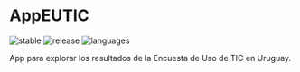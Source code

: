 # AppEUTIC

![stable](https://img.shields.io/badge/lifecycle-stable-brightgreen.svg)
![release](https://img.shields.io/github/v/release/daczarne/AppEUTIC)
![languages](https://img.shields.io/github/languages/count/daczarne/AppEUTIC)

App para explorar los resultados de la Encuesta de Uso de TIC en Uruguay.
